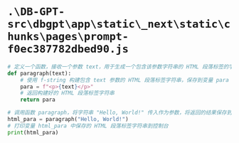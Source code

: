 # `.\DB-GPT-src\dbgpt\app\static\_next\static\chunks\pages\prompt-f0ec387782dbed90.js`

```py
# 定义一个函数，接收一个参数 text，用于生成一个包含该参数字符串的 HTML 段落标签的字符串
def paragraph(text):
    # 使用 f-string 构建包含 text 参数的 HTML 段落标签字符串，保存到变量 para 中
    para = f"<p>{text}</p>"
    # 返回构建好的 HTML 段落标签字符串
    return para

# 调用函数 paragraph，将字符串 "Hello, World!" 传入作为参数，将返回的结果保存到变量 html_para 中
html_para = paragraph("Hello, World!")
# 打印变量 html_para 中保存的 HTML 段落标签字符串到控制台
print(html_para)
```